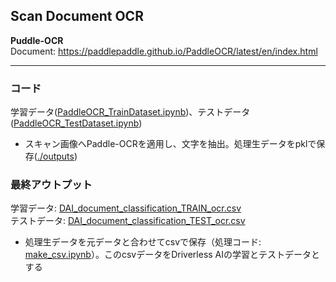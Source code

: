 ## Scan Document OCR

**Puddle-OCR**  
Document: https://paddlepaddle.github.io/PaddleOCR/latest/en/index.html

***

### コード
学習データ([PaddleOCR_TrainDataset.ipynb](./PaddleOCR_TrainDataset.ipynb))、テストデータ([PaddleOCR_TestDataset.ipynb](./PaddleOCR_TestDataset.ipynb))  
- スキャン画像へPaddle-OCRを適用し、文字を抽出。処理生データをpklで保存([./outputs](./outputs))

### 最終アウトプット
学習データ: [DAI_document_classification_TRAIN_ocr.csv](./DAI_document_classification_TRAIN_ocr.csv)  
テストデータ: [DAI_document_classification_TEST_ocr.csv](.DAI_document_classification_TEST_ocr.csv)
- 処理生データを元データと合わせてcsvで保存（処理コード: [make_csv.ipynb](./make_csv.ipynb)）。このcsvデータをDriverless AIの学習とテストデータとする

